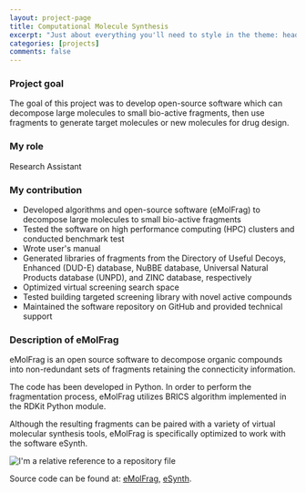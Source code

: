 ```yaml
---
layout: project-page
title: Computational Molecule Synthesis
excerpt: "Just about everything you'll need to style in the theme: headings, paragraphs, blockquotes, tables, code blocks, and more."
categories: [projects]
comments: false
---
```


### Project goal
The goal of this project was to develop open-source software which can decompose large molecules to small bio-active fragments, then use fragments to generate target molecules or new molecules for drug design.

### My role
Research Assistant

### My contribution

* Developed algorithms and open-source software (eMolFrag) to decompose large molecules to small bio-active fragments
* Tested the software on high performance computing (HPC) clusters and conducted benchmark test
* Wrote user's manual
* Generated libraries of fragments from the Directory of Useful Decoys, Enhanced (DUD-E) database, NuBBE database, Universal Natural Products database (UNPD), and ZINC database, respectively
* Optimized virtual screening search space
* Tested building targeted screening library with novel active compounds
* Maintained the software repository on GitHub and provided technical support

### Description of eMolFrag

eMolFrag is an open source software to decompose organic compounds into non-redundant sets of fragments retaining the connecticity information.

The code has been developed in Python. In order to perform the fragmentation process, eMolFrag utilizes BRICS algorithm implemented in the RDKit Python module.

Although the resulting fragments can be paired with a variety of virtual molecular synthesis tools, eMolFrag is specifically optimized to work with the software eSynth.


![I'm a relative reference to a repository file](../../Pics/computational_molecule_synthesis/Abstract.png)

Source code can be found at: [eMolFrag](https://github.com/liutairan/eMolFrag), [eSynth](https://github.com/liutairan/eSynth).

